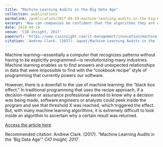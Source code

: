 ```yaml
---
title: "Machine Learning Audits in the Big Data Age"
collection: publications
permalink: /publication/2017-04-19-machine-learning-audits-in-the-big-data-age
excerpt: 'How can companies be confident that the algorithms they are employing are providing the service intended but are not reinforcing policies they did not intend'
date: 2018-04-19
venue: 'CIO Insight, 2017'
paperurl: 'https://www.cioinsight.com/it-management/innovation/machine-learning-audits-in-the-big-data-age.html'
citation: 'Andrew Clark. (2017). &quot;Machine Learning Audits in the 'Big Data Age'&quot; <i>CIO Insight, 2017</i>.'
---
```

Machine learning—essentially a computer that recognizes patterns without having to be explicitly programmed—is revolutionizing many industries. Machine learning enables us to find answers and unexpected relationships in data that were impossible to find with the “cookbook recipe” style of programming that currently powers our software.

However, there is a downfall to the use of machine learning: the “black box effect.” In traditional programming that uses the recipe approach, if a decision-maker or assurance professional wanted to know why a decision was being made, software engineers or analysts could peek inside the program and see that threshold X was reached, which triggered the effect. But, with many machine learning algorithms, it is extremely difficult to look inside an algorithm to ascertain why a certain result was returned.

[Access the article here](https://www.cioinsight.com/it-management/innovation/machine-learning-audits-in-the-big-data-age.html)

Recommended citation: Andrew Clark. (2017). "Machine Learning Audits in the 'Big Data Age'" <i>CIO Insight, 2017</i>.
